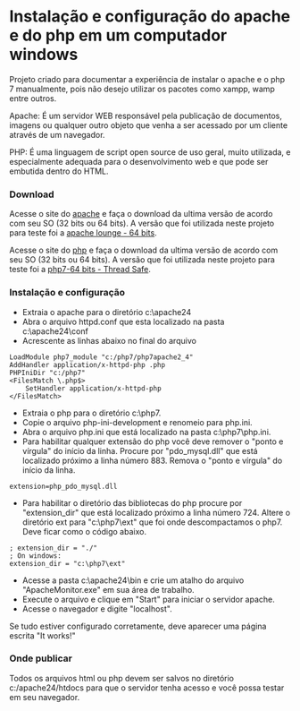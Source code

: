 # Instalação e configuração do apache e do php em um computador windows

Projeto criado para documentar a experiência de instalar o apache e o php 7 manualmente, pois não desejo utilizar os pacotes como xampp, wamp entre outros.

Apache: É um servidor WEB responsável pela publicação de documentos, imagens ou qualquer outro objeto que venha a ser acessado por um cliente através de um navegador.

PHP: É uma linguagem de script open source de uso geral, muito utilizada, e especialmente adequada para o desenvolvimento web e que pode ser embutida dentro do HTML.

### Download

Acesse o site do [apache](http://httpd.apache.org/download.cgi) e faça o download da ultima versão de acordo com seu SO (32 bits ou 64 bits). A versão que foi utilizada neste projeto para teste foi a [apache lounge - 64 bits](https://www.apachelounge.com/download/).

Acesse o site do [php](http://php.net/downloads.php) e faça o download da ultima versão de acordo com seu SO (32 bits ou 64 bits). A versão que foi utilizada neste projeto para teste foi a [php7-64 bits - Thread Safe](http://windows.php.net/downloads/releases/php-7.0.10-Win32-VC14-x64.zip).

### Instalação e configuração

* Extraia o apache para o diretório c:\apache24
* Abra o arquivo httpd.conf que esta localizado na pasta c:\apache24\conf
* Acrescente as linhas abaixo no final do arquivo
```
LoadModule php7_module "c:/php7/php7apache2_4"
AddHandler application/x-httpd-php .php
PHPIniDir "c:/php7"
<FilesMatch \.php$>
    SetHandler application/x-httpd-php
</FilesMatch>
```
* Extraia o php para o diretório c:\php7.
* Copie o arquivo php-ini-development e renomeio para php.ini.
* Abra o arquivo php.ini que está localizado na pasta c:\php7\php.ini.
* Para habilitar qualquer extensão do php você deve remover o "ponto e vírgula" do início da linha. Procure por "pdo_mysql.dll" que está localizado próximo a linha número 883. Remova o "ponto e vírgula" do início da linha.
```
extension=php_pdo_mysql.dll
```
* Para habilitar o diretório das bibliotecas do php procure por "extension_dir" que está localizado próximo a linha número 724. Altere o diretório ext para "c:\php7\ext" que foi onde descompactamos o php7. Deve ficar como o código abaixo.
```
; extension_dir = "./"
; On windows:
extension_dir = "c:\php7\ext"
```
* Acesse a pasta c:\apache24\bin e crie um atalho do arquivo "ApacheMonitor.exe" em sua área de trabalho.
* Execute o arquivo e clique em "Start" para iniciar o servidor apache.
* Acesse o navegador e digite "localhost".

Se tudo estiver configurado corretamente, deve aparecer uma página escrita "It works!"

### Onde publicar

Todos os arquivos html ou php devem ser salvos no diretório c:/apache24/htdocs para que o servidor tenha acesso e você possa testar em seu navegador.

